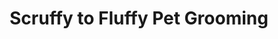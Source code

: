 ---
title: "Scruffy to Fluffy Pet Grooming"
url: /mcadoo/scruffy-to-fluffy-pet-grooming/
shop: Tiersalon
---